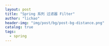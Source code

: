 ```yaml
---
layout: post
title: "Spring 系列 过滤器 Filter"
author: "lichao"
header-img: "img/post/bg/post-bg-distance.png"
catalog: true
tags:
  - spring
---
```

